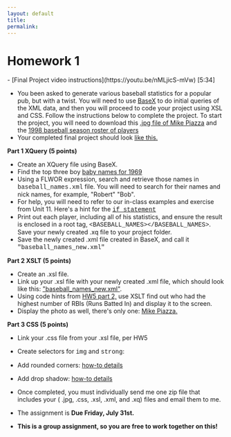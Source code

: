 ```yaml
---
layout: default
title: 
permalink:
---
```


<h1> Homework 1</h1>
- [Final Project video instructions](https://youtu.be/nMLjicS-mVw) [5:34] 

- You been asked to generate various baseball statistics for a popular pub, but with a twist.  You will need to use [BaseX](http://basex.org/) to do initial queries of the XML data, and then you will proceed to  code your project using XSL and CSS. Follow the instructions below to complete the project. To start the project, you will need to download this [.jpg file of Mike Piazza](http://www.albany.edu/~mwolfe/ist538/homework/final_project/piazza.jpg) and the [1998 baseball season roster of players](http://www.albany.edu/~mwolfe/ist538/homework/final_project/baseball_names.xml">baseball_names.xml)
- Your completed final project should look [like this.](http://www.albany.edu/~mwolfe/ist538/homework/final_project/final_project.jpg)

**Part 1 XQuery (5 points)**

- Create an XQuery file using BaseX. 
- Find the top three boy [baby names for 1969](http://www.babycenter.com/popularBabyNames.htm?year=1969)
- Using a FLWOR expression, search and retrieve  those names in <span style="font-family:Courier">baseball_names.xml</span> file. You will need to search for their names and nick names, for example, &quot;Robert&quot; &quot;Bob&quot;.
- For help, you will need to refer to our in-class examples and exercise from Unit 11. Here's a hint for the [<span style="font-family:Courier">if statement</span>](http://www.albany.edu/~mwolfe/ist538/homework/final_project/if_statement.jpg)
- Print out each player, including all of his statistics, and ensure the result is enclosed in a root tag, <span style="font-family:Courier">&lt;BASEBALL_NAMES&gt;&lt;/BASEBALL_NAMES&gt;</span>. Save your newly created .xq file to your project folder.
- Save the newly created .xml file created in BaseX, and call it <span style="font-family:Courier">&quot;baseball_names_new.xml&quot; </span>

**Part 2 XSLT (5 points)**

- Create an .xsl file.
- Link up your .xsl file with your newly created .xml file, which should look like this: [&quot;baseball_names_new.xml&quot;](http://www.albany.edu/~mwolfe/ist538/homework/final_project/baseball_names_new.xml).
- Using code hints from [HW5 part 2,](http://www.albany.edu/~mwolfe/ist538/homework/hw5/highest_seller_code.txt) use XSLT find out who had the highest number of RBIs (Runs Batted In) and display it to the screen.
- Display the photo as well, there's only one: [Mike Piazza.](http://www.albany.edu/~mwolfe/ist538/homework/final_project/piazza.jpg)

**Part 3 CSS (5 points)**


- Link your .css file from your .xsl file, per HW5
- Create selectors for <span style="font-family:Courier">img</span> and <span style="font-family:Courier">strong</span>:
- Add rounded corners: [how-to details](http://www.w3schools.com/css/css3_borders.asp)
- Add drop shadow: [how-to details](http://www.w3schools.com/cssref/css3_pr_box-shadow.asp)
- Once completed, you must individually send me one zip file that includes your ( .jpg, .css, .xsl, .xml, and .xq) files and email them to me. 
- The assignment is **Due Friday, July 31st.**

- **This is a group assignment, so you are free to work together on this!**
